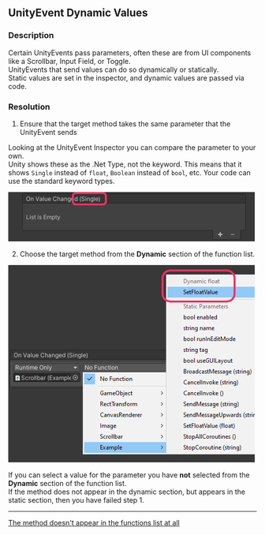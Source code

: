 ## UnityEvent Dynamic Values
### Description
Certain UnityEvents pass parameters, often these are from UI components like a Scrollbar, Input Field, or Toggle.  
UnityEvents that send values can do so dynamically or statically.  
Static values are set in the inspector, and dynamic values are passed via code.

### Resolution

1. Ensure that the target method takes the same parameter that the UnityEvent sends  

Looking at the UnityEvent Inspector you can compare the parameter to your own.  
Unity shows these as the .Net Type, not the keyword. This means that it shows `Single` instead of `float`, `Boolean` instead of `bool`, etc. Your code can use the standard keyword types.

![UnityEvent Parameters](unity-event-parameters.png)

2. Choose the target method from the **Dynamic** section of the function list.  

![Dynamic UnityEvent](unity-event-dynamic.png)

If you can select a value for the parameter you have **not** selected from the **Dynamic** section of the function list.  
If the method does not appear in the dynamic section, but appears in the static section, then you have failed step 1.

---  

[The method doesn't appear in the functions list at all](Method%20Requirements.md)